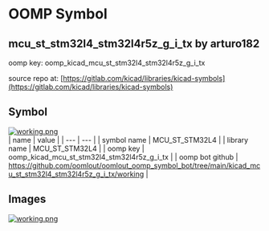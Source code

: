 # OOMP Symbol  
## mcu_st_stm32l4_stm32l4r5z_g_i_tx  by arturo182  
  
oomp key: oomp_kicad_mcu_st_stm32l4_stm32l4r5z_g_i_tx  
  
source repo at: [https://gitlab.com/kicad/libraries/kicad-symbols](https://gitlab.com/kicad/libraries/kicad-symbols)  
## Symbol  
  
[![working.png](working_600.png)](working.png)  
| name | value | 
| --- | --- | 
| symbol name | MCU_ST_STM32L4 | 
| library name | MCU_ST_STM32L4 | 
| oomp key | oomp_kicad_mcu_st_stm32l4_stm32l4r5z_g_i_tx | 
| oomp bot github | https://github.com/oomlout/oomlout_oomp_symbol_bot/tree/main/kicad_mcu_st_stm32l4_stm32l4r5z_g_i_tx/working | 
## Images  
  
[![working.png](working_140.png)](working.png)  
